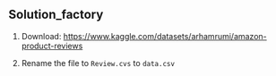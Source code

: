 Solution_factory
----------------

1. Download: https://www.kaggle.com/datasets/arhamrumi/amazon-product-reviews

2. Rename the file to `Review.cvs` to `data.csv`


